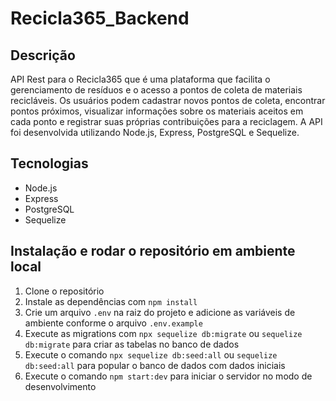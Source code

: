 # Recicla365_Backend

## Descrição

API Rest para o Recicla365 que é uma plataforma que facilita o gerenciamento de resíduos e o acesso a pontos de coleta de materiais recicláveis. Os usuários podem cadastrar novos pontos de coleta, encontrar pontos próximos, visualizar informações sobre os materiais aceitos em cada ponto e registrar suas próprias contribuições para a reciclagem. A API foi desenvolvida utilizando Node.js, Express, PostgreSQL e Sequelize.

## Tecnologias

- Node.js
- Express
- PostgreSQL
- Sequelize

## Instalação e rodar o repositório em ambiente local

1. Clone o repositório
2. Instale as dependências com `npm install`
3. Crie um arquivo `.env` na raiz do projeto e adicione as variáveis de ambiente conforme o arquivo `.env.example`
4. Execute as migrations com `npx sequelize db:migrate` ou `sequelize db:migrate` para criar as tabelas no banco de dados
5. Execute o comando `npx sequelize db:seed:all` ou `sequelize db:seed:all` para popular o banco de dados com dados iniciais
6. Execute o comando `npm start:dev` para iniciar o servidor no modo de desenvolvimento
